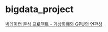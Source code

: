 # bigdata_project
[빅데이터 분석 프로젝트 - 가상화폐와 GPU의 연관성](https://github.com/jaemin-i/bigdata_project/blob/main/bigdata_project.ipynb)
